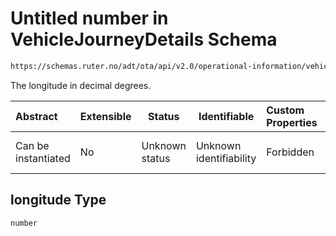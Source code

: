 # Untitled number in VehicleJourneyDetails Schema

```txt
https://schemas.ruter.no/adt/ota/api/v2.0/operational-information/vehicle-journey-details.json#/definitions/position/properties/longitude
```

The longitude in decimal degrees.


| Abstract            | Extensible | Status         | Identifiable            | Custom Properties | Additional Properties | Access Restrictions | Defined In                                                                                                                 |
| :------------------ | ---------- | -------------- | ----------------------- | :---------------- | --------------------- | ------------------- | -------------------------------------------------------------------------------------------------------------------------- |
| Can be instantiated | No         | Unknown status | Unknown identifiability | Forbidden         | Allowed               | none                | [vehicle-journey-details.json\*](../../schema/operational-information/vehicle-journey-details.json "open original schema") |

## longitude Type

`number`
